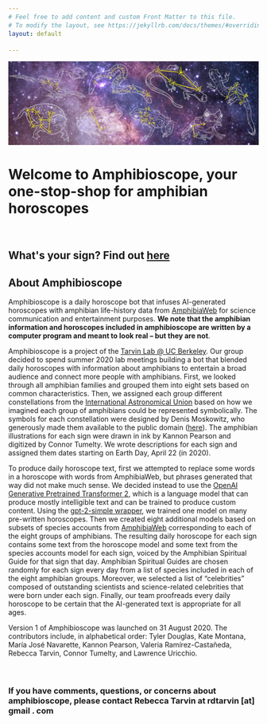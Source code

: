 ```yaml
---
# Feel free to add content and custom Front Matter to this file.
# To modify the layout, see https://jekyllrb.com/docs/themes/#overriding-theme-defaults
layout: default

---
```


![header](constellations/Header.png)
# Welcome to Amphibioscope, your one-stop-shop for amphibian horoscopes
<br/>

## What's your sign? Find out [here](https://tarvinlab.github.io/amphibioscope/find-your-sign) 

## About Amphibioscope  

Amphibioscope is a daily horoscope bot that infuses AI-generated horoscopes with amphibian life-history data from [AmphibiaWeb](https://www.amphibiaweb.org) for science communication and entertainment purposes. **We note that the amphibian information and horoscopes included in amphibioscope are written by a computer program and meant to look real – but they are not**.

Amphibioscope is a project of the [Tarvin Lab @ UC Berkeley](https://www.tarvinlab.org). Our group decided to spend summer 2020 lab meetings building a bot that blended daily horoscopes with information about amphibians to entertain a broad audience and connect more people with amphibians. First, we looked through all amphibian families and grouped them into eight sets based on common characteristics. Then, we assigned each group different constellations from the [International Astronomical Union](https://www.iau.org/public/themes/constellations/) based on how we imagined each group of amphibians could be represented symbolically. The symbols for each constellation were designed by Denis Moskowitz, who generously made them available to the public domain ([here](https://www.suberic.net/~dmm/astro/constellations.html)). The amphibian illustrations for each sign were drawn in ink by Kannon Pearson and digitized by Connor Tumelty. We wrote descriptions for each sign and assigned them dates starting on Earth Day, April 22 (in 2020).

To produce daily horoscope text, first we attempted to replace some words in a horoscope with words from AmphibiaWeb, but phrases generated that way did not make much sense. We decided instead to use the [OpenAI Generative Pretrained Transformer 2](https://openai.com/blog/better-language-models/), which is a language model that can produce mostly intelligible text and can be trained to produce custom content. Using the [gpt-2-simple wrapper](https://github.com/minimaxir/gpt-2-simple), we trained one model on many pre-written horoscopes. Then we created eight additional models based on subsets of species accounts from [AmphibiaWeb](https://www.amphibiaweb.org) corresponding to each of the eight groups of amphibians. The resulting daily horoscope for each sign contains some text from the horoscope model and some text from the species accounts model for each sign, voiced by the Amphibian Spiritual Guide for that sign that day. Amphibian Spiritual Guides are chosen randomly for each sign every day from a list of species included in each of the eight amphibian groups.  Moreover, we selected a list of “celebrities” composed of outstanding scientists and science-related celebrities that were born under each sign. Finally, our team proofreads every daily horoscope to be certain that the AI-generated text is appropriate for all ages.  

Version 1 of Amphibioscope was launched on 31 August 2020. The contributors include, in alphabetical order: Tyler Douglas, Kate Montana, María José Navarette, Kannon Pearson, Valeria Ramírez-Castañeda, Rebecca Tarvin, Connor Tumelty, and Lawrence Uricchio.
<br/><br/><br/>

### If you have comments, questions, or concerns about amphibioscope, please contact Rebecca Tarvin at rdtarvin [at] gmail . com
